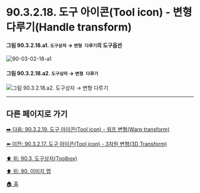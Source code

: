 # 90.3.2.18. 도구 아이콘(Tool icon) - 변형 다루기(Handle transform)

<a id="90-03-02-18-a1"></a>

#### 그림 90.3.2.18.a1. `도구상자` → `변형 다루기`의 도구옵션
![90-03-02-18-a1](https://github.com/wonder13662/gimp/assets/15767104/681d999f-8aef-46d9-b4e9-61f940154a8b)

<a id="90-03-02-18-a2"></a>

#### 그림 90.3.2.18.a2. `도구상자` → `변형 다루기`
![그림 90.3.2.18.a2. `도구상자` → `변형 다루기`](https://github.com/wonder13662/gimp/assets/15767104/70cd5526-e74c-41a2-8c9a-439ef3725b4d)

***

## 다른 페이지로 가기

[➡️ 다음: 90.3.2.19. 도구 아이콘(Tool icon) - 워프 변형(Warp transform)](./90-03-02-19-warp_transform.md)

[⬅️ 이전: 90.3.2.17. 도구 아이콘(Tool icon) - 3차원 변형(3D Transform)](./90-03-02-17-3d_transform.md)

[⬆️ 위: 90.3. 도구상자(Toolbox)](./90-03-00-toolbox.md)

[⬆️ 위: 90. 이미지 맵](./90-00-image-map.md)

[🏠 홈](./00-home.md)
